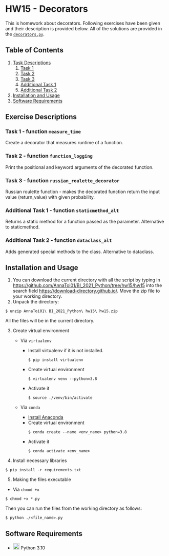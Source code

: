 # HW15 - Decorators

This is homework about decorators. Following exercises have been given and their description is provided below. All of the solutions are provided in the [`decorators.py`](https://github.com/AnnaToi01/BI_2021_Python/blob/hw15/hw15/decorators.py).

## Table of Contents
1. [Task Descriptions](#exercises)
    1. [Task 1](#ex1)
    2. [Task 2](#ex2)
    3. [Task 3](#ex3)
    4. [Additional Task 1](#ex4)
    5. [Additional Task 2](#ex5)
2. [Installation and Usage](#instus)
3. [Software Requirements](#Software)

<a name="exercises"></a>
## Exercise Descriptions

<a name="ex1"></a>
### Task 1 - function `measure_time`
Create a decorator that measures runtime of a function.

<a name="ex2"></a>
### Task 2 - function `function_logging`
Print the positional and keyword arguments of the decorated function.

<a name="ex3"></a>
### Task 3 - function `russian_roulette_decorator`
Russian roulette function - makes the decorated function return the input value (return_value) with given probability.

<a name="ex4"></a>
### Additional Task 1 - function `staticmethod_alt`
Returns a static method for a function passed as the parameter. Alternative to staticmethod.

<a name="ex5"></a>
### Additional Task 2 - function `dataclass_alt`
Adds generated special methods to the class. Alternative to dataclass.

<a name="instus"></a>
## Installation and Usage
1. You can download the current directory with all the script by typing in https://github.com/AnnaToi01/BI_2021_Python/tree/hw15/hw15 into the search field https://download-directory.github.io/. Move the zip file to your working directory.
2. Unpack the directory:
```
$ unzip AnnaToi01\ BI_2021_Python\ hw15\ hw15.zip 
```
All the files will be in the current directory.

3. Create virtual environment
    * Via `virtualenv`

       * Install virtualenv if it is not installed.
         ```
         $ pip install virtualenv
         ```
       * Create virtual environment
         ```
         $ virtualenv venv --python=3.8
         ```
       * Activate it
         ```
         $ source ./venv/bin/activate
         ```
    * Via `conda`
        * [Install Anaconda](https://docs.anaconda.com/anaconda/install/index.html)
        * Create virtual environment
           ```
           $ conda create --name <env_name> python=3.8
           ```
        * Activate it
           ```
           $ conda activate <env_name>
           ```
4. Install necessary libraries
 ```
$ pip install -r requirements.txt
 ```
 5. Making the files executable
   * Via `chmod +x`
   ```
   $ chmod +x *.py
   ```
   Then you can run the files from the working directory as follows:
   ```
   $ python ./<file_name>.py
   ```

<a name="Software"></a>
## Software Requirements

* <img src=https://github.com/simple-icons/simple-icons/blob/develop/icons/python.svg height=20> Python 3.10
